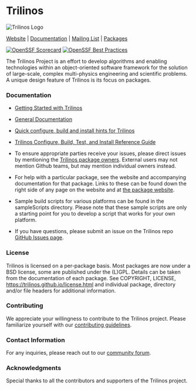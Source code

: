 # Trilinos
![Trilinos Logo](https://trilinos.github.io/images/trilinos.jpg)

[Website](https://trilinos.github.io) |
[Documentation](https://trilinos.github.io/documentation.html) |
[Mailing List](https://trilinos.github.io/mail_lists.html) |
[Packages](http://trilinos.github.io/packages.html)


[![OpenSSF Scorecard](https://api.securityscorecards.dev/projects/github.com/trilinos/Trilinos/badge)](https://securityscorecards.dev/viewer/?uri=github.com/trilinos/Trilinos)
[![OpenSSF Best Practices](https://www.bestpractices.dev/projects/9452/badge)](https://www.bestpractices.dev/projects/9452)


The Trilinos Project is an effort to develop algorithms and enabling
technologies within an object-oriented software framework for the solution of
large-scale, complex multi-physics engineering and scientific problems. A
unique design feature of Trilinos is its focus on packages.


### Documentation

- [Getting Started with Trilinos](https://trilinos.github.io/getting_started.html)

- [General Documentation](https://trilinos.github.io/documentation.html)

- [Quick configure, build and install hints for Trilinos](INSTALL.rst)

- [Trilinos Configure, Build, Test, and Install Reference Guide](https://trilinos.org/docs/files/TrilinosBuildReference.html)

- To ensure appropriate parties receive your issues, please direct issues by mentioning the
  [Trilinos package owners](https://github.com/trilinos/Trilinos/wiki/Trilinos-Package-Owners).
  External users may not mention Github teams, but may mention individual owners instead.

- For help with a particular package, see the website and accompanying
  documentation for that package. Links to these can be found down the
  right side of any page on the website and at [the package website](https://trilinos.github.io/packages.html).

- Sample build scripts for various platforms can be found in the
  sampleScripts directory.  Please note that these sample scripts are
  only a starting point for you to develop a script that works for
  your own platform.

- If you have questions, please submit an issue on the Trilinos repo 
  [GitHub Issues page](https://github.com/trilinos/Trilinos/issues).


### License

Trilinos is licensed on a per-package basis. Most packages are now
under a BSD license, some are published under the (L)GPL. Details
can be taken from the documentation of each package.  See COPYRIGHT,
LICENSE, https://trilinos.github.io/license.html and individual package,
directory and/or file headers for additional information.

### Contributing

We appreciate your willingness to contribute to the Trilinos project.  Please
familiarize yourself with our [contributing
guidelines](https://github.com/trilinos/Trilinos/blob/master/CONTRIBUTING.md).

### Contact Information 

For any inquiries, please reach out to our [community forum](https://github.com/trilinos/Trilinos/discussions). 

### Acknowledgments 

Special thanks to all the contributors and supporters of the Trilinos project.
